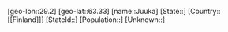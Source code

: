 ﻿---
location: [63.33,29.2]
mapzoom: [7,12] 
mapmarker: city 
type: City
tags:
- geo/City


SpocWebEntityId: 31229
isDeleted: false
confidential: public

---
[geo-lon::29.2]
[geo-lat::63.33]
[name::Juuka]
[State::]
[Country::[[Finland]]]
[StateId::]
[Population::]
[Unknown::]

